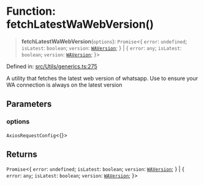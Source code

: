 # Function: fetchLatestWaWebVersion()

> **fetchLatestWaWebVersion**(`options`): `Promise`\<\{ `error`: `undefined`; `isLatest`: `boolean`; `version`: [`WAVersion`](../type-aliases/WAVersion.md); \} \| \{ `error`: `any`; `isLatest`: `boolean`; `version`: [`WAVersion`](../type-aliases/WAVersion.md); \}\>

Defined in: [src/Utils/generics.ts:275](https://github.com/Fokusdotid/Baileys/blob/58a03b5a49cf326e1050515994499cb0bb76662f/src/Utils/generics.ts#L275)

A utility that fetches the latest web version of whatsapp.
Use to ensure your WA connection is always on the latest version

## Parameters

### options

`AxiosRequestConfig`\<\{\}\>

## Returns

`Promise`\<\{ `error`: `undefined`; `isLatest`: `boolean`; `version`: [`WAVersion`](../type-aliases/WAVersion.md); \} \| \{ `error`: `any`; `isLatest`: `boolean`; `version`: [`WAVersion`](../type-aliases/WAVersion.md); \}\>
